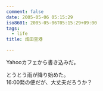 ```yaml
---
comment: false
date: 2005-05-06 05:15:29
iso8601: 2005-05-06T05:15:29+09:00
tags:
  - life
title: 成田空港

---
```


<div class="entry-body">
  <p>Yahooカフェから書き込みだ。</p>

  <p>とうとう雨が降り始めた。<br />
    16:00発の便だが、大丈夫だろうか？</p>
</div>
